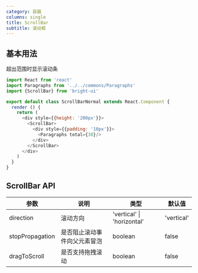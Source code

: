```yaml
---
category: 容器
columns: single
title: ScrollBar
subtitle: 滚动框
---
```


## 基本用法

超出范围时显示滚动条

```js
import React from 'react'
import Paragraphs from '../../commons/Paragraphs'
import {ScrollBar} from 'bright-ui'

export default class ScrollBarNormal extends React.Component {
  render () {
    return (
      <div style={{height: '200px'}}>
        <ScrollBar>
          <div style={{padding: '10px'}}>
            <Paragraphs total={30}/>
          </div>
        </ScrollBar>
      </div>
    )
  }
}

```

## ScrollBar API

| 参数 | 说明 | 类型 | 默认值 |
|---|---|---|---|
| direction | 滚动方向 | 'vertical' \| 'horizontal' | 'vertical' |
| stopPropagation | 是否阻止滚动事件向父元素冒泡 | boolean | false |
| dragToScroll | 是否支持拖拽滚动 | boolean | false |
